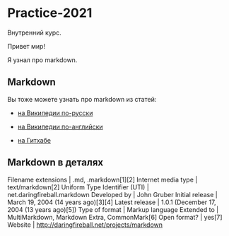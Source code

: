 # Practice-2021
Внутренний курс.

Привет мир!

Я узнал про markdown.

 

## Markdown

Вы тоже можете узнать про markdown из статей:

* [на Википедии по-русски](https://ru.wikipedia.org/wiki/Markdown)

* [на Википедии по-английски](https://en.wikipedia.org/wiki/Markdown)

* [на Гитхабе](https://guides.github.com/features/mastering-markdown/)

 

## Markdown в деталях

Filename extensions | .md, .markdown[1][2]
Internet media type | text/markdown[2]
Uniform Type Identifier (UTI) | net.daringfireball.markdown
Developed by | John Gruber
Initial release | March 19, 2004 (14 years ago)[3][4]
Latest release | 1.0.1 (December 17, 2004 (13 years ago)[5])
Type of format | Markup language
Extended to | MultiMarkdown, Markdown Extra, CommonMark[6]
Open format? | yes[7]
Website | http://daringfireball.net/projects/markdown
